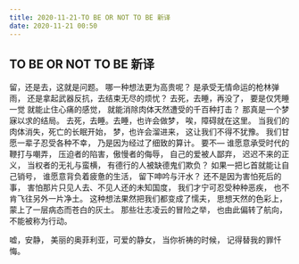 ```yaml
---
title: 2020-11-21-TO BE OR NOT TO BE 新译
date: 2020-11-21 00:50
---
```


## TO BE OR NOT TO BE 新译

留，还是去，这就是问题。
哪一种想法更为高贵呢？
是承受无情命运的枪林弹雨，
还是拿起武器反抗，去结束无尽的烦忧？
去死，去睡，再没了，
要是仅凭睡一觉
就能止住心痛的感觉，
就能消除肉体天然遭受的千百种打击？
那真是一个梦寐以求的结局。
去死，去睡。去睡，也许会做梦，
唉，障碍就在这里。
当我们的肉体消失，死亡的长眠开始，
梦，也许会溜进来，
这让我们不得不犹豫。
我们甘愿一辈子忍受各种不幸，
乃是因为经过了细致的算计。
要不—
谁愿意承受时代的鞭打与嘲弄，
压迫者的陷害，傲慢者的侮辱，
自己的爱被人鄙弃，
迟迟不来的正义，
当权者的无礼与蛮横，
有德行的人被缺德鬼们欺负？
如果一把匕首就能让自己销号，
谁愿意背负着疲惫的生活，
留下呻吟与汗水？
还不是因为害怕死后的事，
害怕那片只见人去、不见人还的未知国度，
我们才宁可忍受种种恶疾，
也不肯飞往另外一片净土。
这种想法果然把我们都变成了懦夫，
思想天然的色彩上，
蒙上了一层病态而苍白的灰土。
那些壮志凌云的冒险之举，
也由此偏转了航向，
不能被称为行动。

嘘，安静，
美丽的奥菲利亚，可爱的静女，
当你祈祷的时候，
记得替我的罪忏悔。
